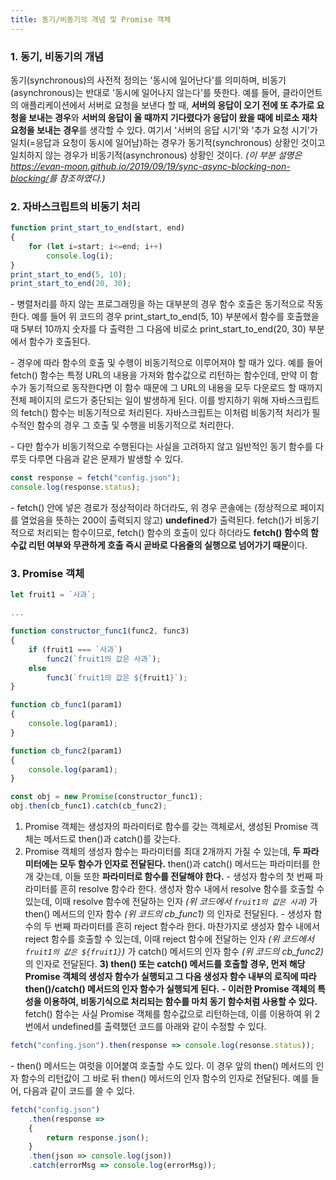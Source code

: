 ```yaml
---
title: 동기/비동기의 개념 및 Promise 객체
---
```


### 1. 동기, 비동기의 개념

동기(synchronous)의 사전적 정의는 '동시에 일어난다'를 의미하며, 비동기(asynchronous)는 반대로 '동시에 일어나지 않는다'를 뜻한다. 예를 들어, 클라이언트의 애플리케이션에서 
서버로 요청을 보낸다 할 때, **서버의 응답이 오기 전에 또 추가로 요청을 보내는 경우**와 **서버의 응답이 올 때까지 기다렸다가 응답이 왔을 때에 비로소 재차 요청을 보내는 경우**를 생각할 수 있다. 여기서 '서버의 응답 시기'와 '추가 요청 시기'가 일치(=응답과 요청이 동시에 일어남)하는 경우가 동기적(synchronous) 상황인 것이고 일치하지 않는 경우가 비동기적(asynchronous) 상황인 것이다. _(이 부분 설명은 <https://evan-moon.github.io/2019/09/19/sync-async-blocking-non-blocking/>를 참조하였다.)_



### 2. 자바스크립트의 비동기 처리

```javascript
function print_start_to_end(start, end)
{
    for (let i=start; i<=end; i++)
        console.log(i);
}
print_start_to_end(5, 10);
print_start_to_end(20, 30);
```

\- 병렬처리를 하지 않는 프로그래밍을 하는 대부분의 경우 함수 호출은 동기적으로 작동한다. 예를 들어 위 코드의 경우 print_start_to_end(5, 10) 부분에서 함수를 호출했을 때 5부터 10까지 숫자를 다 출력한 그 다음에 비로소 print_start_to_end(20, 30) 부분에서 함수가 호출된다. 

\- 경우에 따라 함수의 호출 및 수행이 비동기적으로 이루어져야 할 때가 있다. 예를 들어 fetch() 함수는 특정 URL의 내용을 가져와 함수값으로 리턴하는 함수인데, 만약 이 함수가 동기적으로 동작한다면 이 함수 때문에 그 URL의 내용을 모두 다운로드 할 때까지 전체 페이지의 로드가 중단되는 일이 발생하게 된다. 이를 방지하기 위해 자바스크립트의 fetch() 함수는 비동기적으로 처리된다. 자바스크립트는 이처럼 비동기적 처리가 필수적인 함수의 경우 그 호출 및 수행을 비동기적으로 처리한다.

\- 다만 함수가 비동기적으로 수행된다는 사실을 고려하지 않고 일반적인 동기 함수를 다루듯 다루면 다음과 같은 문제가 발생할 수 있다.
```javascript
const response = fetch("config.json");
console.log(response.status);
```
\- fetch() 안에 넣은 경로가 정상적이라 하더라도, 위 경우 콘솔에는 (정상적으로 페이지를 열었음을 뜻하는 200이 출력되지 않고) **undefined**가 출력된다. fetch()가 비동기적으로 처리되는 함수이므로, fetch() 함수의 호출이 있다 하더라도 **fetch() 함수의 함수값 리턴 여부와 무관하게 호출 즉시 곧바로 다음줄의 실행으로 넘어가기 때문**이다. 




### 3. Promise 객체

```javascript
let fruit1 = `사과`;

...

function constructor_func1(func2, func3)
{
    if (fruit1 === `사과`)
        func2(`fruit1의 값은 사과`);
    else
        func3(`fruit1의 값은 ${fruit1}`);
}

function cb_func1(param1)
{
    console.log(param1);
}

function cb_func2(param1)
{
    console.log(param1);
}

const obj = new Promise(constructor_func1);
obj.then(cb_func1).catch(cb_func2);
```

1) Promise 객체는 생성자의 파라미터로 함수를 갖는 객체로서, 생성된 Promise 객체는 메서드로 then()과 catch()를 갖는다. 
2) Promise 객체의 생성자 함수는 파라미터를 최대 2개까지 가질 수 있는데, **두 파라미터에는 모두 함수가 인자로 전달된다.** then()과 catch() 메서드는 파라미터를 한 개 갖는데, 이들 또한 **파라미터로 함수를 전달해야 한다.**
\- 생성자 함수의 첫 번째 파라미터를 흔히 resolve 함수라 한다. 생성자 함수 내에서 resolve 함수를 호출할 수 있는데, 이때 resolve 함수에 전달하는 인자 _(위 코드에서 `fruit1의 값은 사과`)_ 가 then() 메서드의 인자 함수 _(위 코드의 cb_func1)_ 의 인자로 전달된다.
\- 생성자 함수의 두 번째 파라미터를 흔히 reject 함수라 한다. 마찬가지로 생성자 함수 내에서 reject 함수를 호출할 수 있는데, 이때 reject 함수에 전달하는 인자 _(위 코드에서 `fruit1의 값은 ${fruit1}`)_ 가 catch() 메서드의 인자 함수 _(위 코드의 cb_func2)_ 의 인자로 전달된다. 
**3) then() 또는 catch() 메서드를 호출할 경우, 먼저 해당 Promise 객체의 생성자 함수가 실행되고 그 다음 생성자 함수 내부의 로직에 따라 then()/catch() 메서드의 인자 함수가 실행되게 된다.**
**\- 이러한 Promise 객체의 특성을 이용하여, 비동기식으로 처리되는 함수를 마치 동기 함수처럼 사용할 수 있다.** fetch() 함수는 사실 Promise 객체를 함수값으로 리턴하는데, 이를 이용하여 위 2번에서 undefined를 출력했던 코드를 아래와 같이 수정할 수 있다.
```javascript
fetch("confing.json").then(response => console.log(resonse.status));
```
\- then() 메서드는 여럿을 이어붙여 호출할 수도 있다. 이 경우 앞의 then() 메서드의 인자 함수의 리턴값이 그 바로 뒤 then() 메서드의 인자 함수의 인자로 전달된다. 예를 들어, 다음과 같이 코드를 쓸 수 있다.
```javascript
fetch("config.json")
    .then(response =>
    {
        return response.json();
    }
    .then(json => console.log(json))
    .catch(errorMsg => console.log(errorMsg));
```
